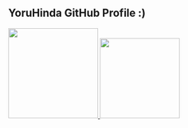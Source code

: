 ## YoruHinda GitHub Profile :)
<div>
  <a href="https://github.com/YoruHinda">
    <img height="180em" src="https://github-readme-stats.vercel.app/api?username=YoruHinda&show_icons=true&theme=dark&include_all_commits=true&count_private=true"/>
    <img height="160em" src="https://github-readme-stats.vercel.app/api/top-langs/?username=YoruHinda&layout=compact&langs_count=7&theme=dark"/>
    </a>
</div>

